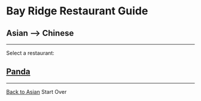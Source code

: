 # Bay Ridge Restaurant Guide
## Asian --> Chinese
---
Select a restaurant:
## [Panda](https://www.pandabrooklyn.com/)
---
[Back to Asian](..)
Start Over
